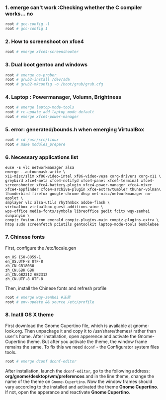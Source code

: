 ### 1. emerge can't work :Checking whether the C compiler works... no
```bash
root # gcc-config -l
root # gcc-config 1
```
### 2. How to screenshoot on xfce4
```bash
root # emerge xfce4-screenshooter
```
### 3. Dual boot gentoo and windows
```bash
root # emerge os-prober
root # grub2-install /dev/sda
root # grub2-mkconfig -o /boot/grub/grub.cfg
```

### 4. Laptop : Powermanager, Volumn, Brightness
```bash
root # emerge laptop-mode-tools
root # rc-update add laptop_mode default
root # emerge xfce4-power-manager
```
### 5. error: generated/bounds.h when emerging VirtualBox
```bash
root # cd /usr/src/linux
root # make modules_prepare
```
### 6. Necessary applications list
```
euse -E vlc networkmanager alsa
emerge --autounmask-write \
x11-misc/slim xf86-video-intel xf86-video-vesa xorg-drivers xorg-x11 \
greybird xfce4-meta xfce4-notifyd xfce4-panel xfce4-terminal xfce4-screenshooter xfce4-battery-plugin xfce4-power-manager xfce4-mixer xfce4-appfinder xfce4-archive-plugin xfce-extra/tumbler thunar-volman\
thunderbird firefox google-chrome dhcp net-misc/networkmanager nm-applet \
smplayer vlc alsa-utils rhythmbox adobe-flash \
virtualbox virtualbox-guest-additions wine \
wps-office media-fonts/symbola libreoffice gedit fcitx wqy-zenhei sunpinyin \
compiz fusion-icon emerald compiz-plugins-main compiz-plugins-extra \
htop sudo screenfetch pciutils gentoolkit laptop-mode-tools bumblebee 
```
### 7. Chinese fonts
First, configure the /etc/locale.gen
```
en_US ISO-8859-1
en_US.UTF-8 UTF-8
zh_CN GB18030
zh_CN.GBK GBK
zh_CN.GB2312 GB2312
zh_CN.UTF-8 UTF-8
```
Then, install the Chinese fonts and refresh profile
```bash
root # emerge wqy-zenhei #正黑
root # env-update && source /etc/profile
```
### 8. Inatll OS X theme
First download the Gnome Cupertino file, which is available at gnome-look.org. Then unpackage it and copy it to /usr/share/themes/ rather than user's home.
After installation, open apperence and activate the Gnome-Cupertino theme. But after you activate the theme, the window frame remains the same. To fix this we need `dconf` - the Configurator system files tools.
```bash
root # emerge dconf dconf-editor
```
After installation, launch the `dconf-editor`, go to the following address: **org/gnome/desktop/wm/preferences** and in the line theme, change the name of the theme on `Gnome-Cupertino`. 
Now the window frames should vary according to the installed and activated the theme **Gnome Cupertino**. If not, open the apperance and reactivate **Gnome Cupertino**.

